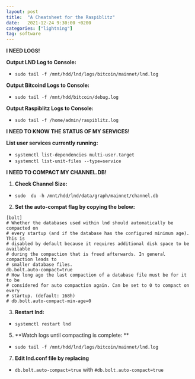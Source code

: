 ```yaml
---
layout: post
title:  "A Cheatsheet for the Raspiblitz"
date:   2021-12-24 9:30:00 +0200
categories: ["lightning"]
tag: software
---
```


**I NEED LOGS!**

**Output LND Log to Console:**
- ```sudo tail -f /mnt/hdd/lnd/logs/bitcoin/mainnet/lnd.log```
	
**Output Bitcoind Logs to Console:**
- ```sudo tail -f /mnt/hdd/bitcoin/debug.log```
	
**Output Raspiblitz Logs to Console:**
- ```sudo tail -f /home/admin/raspiblitz.log```


**I NEED TO KNOW THE STATUS OF MY SERVICES!**

**List user services currently running:**
- ```systemctl list-dependencies multi-user.target```
- ```systemctl list-unit-files --type=service ```

**I NEED TO COMPACT MY CHANNEL.DB!**
1. **Check Channel Size:**
- ```sudo  du -h /mnt/hdd/lnd/data/graph/mainnet/channel.db```

2. **Set the auto-compat flag by copying the below:**
```
[bolt]
# Whether the databases used within lnd should automatically be compacted on
# every startup (and if the database has the configured minimum age). This is
# disabled by default because it requires additional disk space to be available
# during the compaction that is freed afterwards. In general compaction leads to
# smaller database files.
db.bolt.auto-compact=true
# How long ago the last compaction of a database file must be for it to be
# considered for auto compaction again. Can be set to 0 to compact on every
# startup. (default: 168h)
# db.bolt.auto-compact-min-age=0
```
3. **Restart lnd:**
- ```systemctl restart lnd```
5. **Watch logs until compacting is complete: **
- ```sudo tail -f /mnt/hdd/lnd/logs/bitcoin/mainnet/lnd.log```
7. **Edit lnd.conf file by replacing**
- ```db.bolt.auto-compact=true``` with  ```#db.bolt.auto-compact=true```
